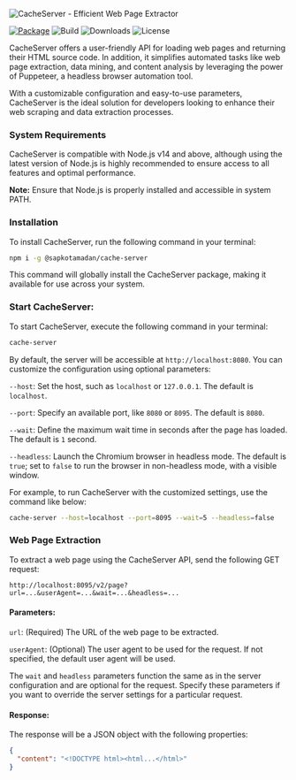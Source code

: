 ![CacheServer - Efficient Web Page Extractor](/assets/cache-server-daigram.png)

[![Package](https://img.shields.io/npm/v/@sapkotamadan/cache-server?logo=npm)](https://www.npmjs.com/package/@sapkotamadan/cache-server)
![Build](https://img.shields.io/github/actions/workflow/status/remotemerge/cache-server/production.yml?logo=github)
![Downloads](https://img.shields.io/npm/dt/@sapkotamadan/cache-server)
![License](https://img.shields.io/npm/l/@sapkotamadan/cache-server)

CacheServer offers a user-friendly API for loading web pages and returning their HTML source code. In addition, it simplifies automated tasks like web page extraction, data mining, and content analysis by leveraging the power of Puppeteer, a headless browser automation tool.

With a customizable configuration and easy-to-use parameters, CacheServer is the ideal solution for developers looking to enhance their web scraping and data extraction processes.

### System Requirements

CacheServer is compatible with Node.js v14 and above, although using the latest version of Node.js is highly recommended to ensure access to all features and optimal performance.

**Note:** Ensure that Node.js is properly installed and accessible in system PATH.

### Installation

To install CacheServer, run the following command in your terminal:

```bash
npm i -g @sapkotamadan/cache-server
```

This command will globally install the CacheServer package, making it available for use across your system.

### Start CacheServer:

To start CacheServer, execute the following command in your terminal:

```bash
cache-server
```

By default, the server will be accessible at `http://localhost:8080`. You can customize the configuration using optional parameters:

`--host`: Set the host, such as `localhost` or `127.0.0.1`. The default is `localhost`.

`--port`: Specify an available port, like `8080` or `8095`. The default is `8080`.

`--wait`: Define the maximum wait time in seconds after the page has loaded. The default is `1` second.

`--headless`: Launch the Chromium browser in headless mode. The default is `true`; set to `false` to run the browser in non-headless mode, with a visible window.

For example, to run CacheServer with the customized settings, use the command like below:

```bash
cache-server --host=localhost --port=8095 --wait=5 --headless=false
```

### Web Page Extraction

To extract a web page using the CacheServer API, send the following GET request:

```
http://localhost:8095/v2/page?url=...&userAgent=...&wait=...&headless=...
```

#### Parameters:

`url`: (Required) The URL of the web page to be extracted.

`userAgent`: (Optional) The user agent to be used for the request. If not specified, the default user agent will be used.

The `wait` and `headless` parameters function the same as in the server configuration and are optional for the request. Specify these parameters if you want to override the server settings for a particular request.

#### Response:

The response will be a JSON object with the following properties:

```json
{
  "content": "<!DOCTYPE html><html...</html>"
}
```